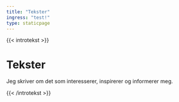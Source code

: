 ```yaml
---
title: "Tekster"
ingress: "test!"
type: staticpage
---
```


{{< introtekst >}}
<h1>Tekster</h1>
<p class="ingress">Jeg skriver om det som interesserer, inspirerer og informerer meg.</p>
{{< /introtekst >}}
